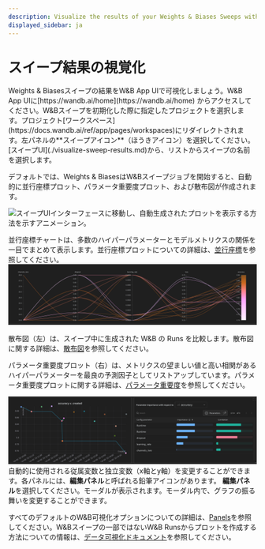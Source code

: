 ```yaml
---
description: Visualize the results of your Weights & Biases Sweeps with the W&B App UI.
displayed_sidebar: ja
---
```


# スイープ結果の視覚化

<head>
  <title>W&Bスイープの結果を視覚化する</title>
</head>
Weights & Biasesスイープの結果をW&B App UIで可視化しましょう。W&B App UIに[https://wandb.ai/home](https://wandb.ai/home) からアクセスしてください。W&Bスイープを初期化した際に指定したプロジェクトを選択します。プロジェクト[ワークスペース](https://docs.wandb.ai/ref/app/pages/workspaces)にリダイレクトされます。左パネルの**スイープアイコン**（ほうきアイコン）を選択してください。[スイープUI](./visualize-sweep-results.md)から、リストからスイープの名前を選択します。

デフォルトでは、Weights & BiasesはW&Bスイープジョブを開始すると、自動的に並行座標プロット、パラメータ重要度プロット、および散布図が作成されます。

![スイープUIインターフェースに移動し、自動生成されたプロットを表示する方法を示すアニメーション。](/images/sweeps/navigation_sweeps_ui.gif)

並行座標チャートは、多数のハイパーパラメーターとモデルメトリクスの関係を一目でまとめて表示します。並行座標プロットについての詳細は、[並行座標](../app/features/panels/parallel-coordinates)を参照してください。
![並行座標プロットの例](/images/sweeps/example_parallel_coordiantes_plot.png)

散布図（左）は、スイープ中に生成された W&B の Runs を比較します。散布図に関する詳細は、[散布図](../app/features/panels/scatter-plot.md)を参照してください。

パラメータ重要度プロット（右）は、メトリクスの望ましい値と高い相関があるハイパーパラメーターを最良の予測因子としてリストアップしています。パラメータ重要度プロットに関する詳細は、[パラメータ重要度](../app/features/panels/parameter-importance.md)を参照してください。

![散布図の例（左）とパラメータ重要度プロット（右）](/images/sweeps/scatter_and_parameter_importance.png)
自動的に使用される従属変数と独立変数（x軸とy軸）を変更することができます。各パネルには、**編集パネル**と呼ばれる鉛筆アイコンがあります。 **編集パネル**を選択してください。モーダルが表示されます。モーダル内で、グラフの振る舞いを変更することができます。

すべてのデフォルトのW&B可視化オプションについての詳細は、[Panels](../app/features/panels/intro.md)を参照してください。W&Bスイープの一部ではないW&B Runsからプロットを作成する方法についての情報は、[データ可視化ドキュメント](https://docs.wandb.ai/guides/tables)を参照してください。